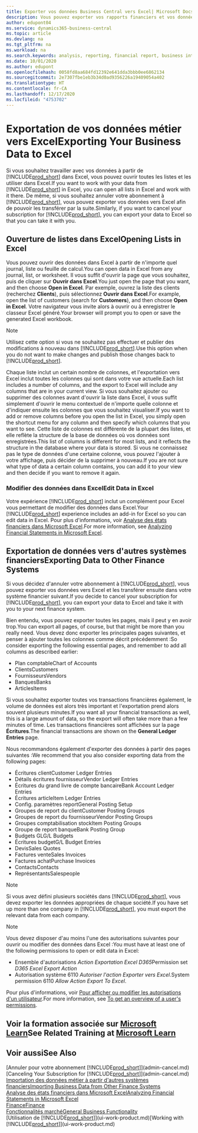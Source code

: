 ```yaml
---
title: Exporter vos données Business Central vers Excel| Microsoft Docs
description: Vous pouvez exporter vos rapports financiers et vos données de veille économique de Business Central vers Excel, ou ouvrir vos données dans Excel.
author: edupont04
ms.service: dynamics365-business-central
ms.topic: article
ms.devlang: na
ms.tgt_pltfrm: na
ms.workload: na
ms.search.keywords: analysis, reporting, financial report, business intelligence, BI, Excel
ms.date: 10/01/2020
ms.author: edupont
ms.openlocfilehash: 0058fd8aa684fd12392e641dda3bbb0ee6862134
ms.sourcegitcommit: 2e7307fbe1eb3b34d0ad9356226a19409054a402
ms.translationtype: HT
ms.contentlocale: fr-CA
ms.lasthandoff: 12/17/2020
ms.locfileid: "4753702"
---
```

# <a name="exporting-your-business-data-to-excel"></a><span data-ttu-id="6e82d-103">Exportation de vos données métier vers Excel</span><span class="sxs-lookup"><span data-stu-id="6e82d-103">Exporting Your Business Data to Excel</span></span>
<span data-ttu-id="6e82d-104">Si vous souhaitez travailler avec vos données à partir de [!INCLUDE[prod_short](includes/prod_short.md)] dans Excel, vous pouvez ouvrir toutes les listes et les utiliser dans Excel.</span><span class="sxs-lookup"><span data-stu-id="6e82d-104">If you want to work with your data from [!INCLUDE[prod_short](includes/prod_short.md)] in Excel, you can open all lists in Excel and work with it there.</span></span> <span data-ttu-id="6e82d-105">De même, si vous souhaitez annuler votre abonnement à [!INCLUDE[prod_short](includes/prod_short.md)], vous pouvez exporter vos données vers Excel afin de pouvoir les transférer par la suite.</span><span class="sxs-lookup"><span data-stu-id="6e82d-105">Similarly, if you want to cancel your subscription for [!INCLUDE[prod_short](includes/prod_short.md)], you can export your data to Excel so that you can take it with you.</span></span>

## <a name="opening-lists-in-excel"></a><span data-ttu-id="6e82d-106">Ouverture de listes dans Excel</span><span class="sxs-lookup"><span data-stu-id="6e82d-106">Opening Lists in Excel</span></span>
<span data-ttu-id="6e82d-107">Vous pouvez ouvrir des données dans Excel à partir de n'importe quel journal, liste ou feuille de calcul.</span><span class="sxs-lookup"><span data-stu-id="6e82d-107">You can open data in Excel from any journal, list, or worksheet.</span></span> <span data-ttu-id="6e82d-108">Il vous suffit d'ouvrir la page que vous souhaitez, puis de cliquer sur **Ouvrir dans Excel**.</span><span class="sxs-lookup"><span data-stu-id="6e82d-108">You just open the page that you want, and then choose **Open in Excel**.</span></span> <span data-ttu-id="6e82d-109">Par exemple, ouvrez la liste des clients (recherchez **Clients**), puis sélectionnez **Ouvrir dans Excel**.</span><span class="sxs-lookup"><span data-stu-id="6e82d-109">For example, open the list of customers (search for **Customers**), and then choose **Open in Excel**.</span></span> <span data-ttu-id="6e82d-110">Votre navigateur vous invite alors à ouvrir ou à enregistrer le classeur Excel généré.</span><span class="sxs-lookup"><span data-stu-id="6e82d-110">Your browser will prompt you to open or save the generated Excel workbook.</span></span>  

> [!NOTE]
> <span data-ttu-id="6e82d-111">Utilisez cette option si vous ne souhaitez pas effectuer et publier des modifications à nouveau dans [!INCLUDE[prod_short](includes/prod_short.md)].</span><span class="sxs-lookup"><span data-stu-id="6e82d-111">Use this option when you do not want to make changes and publish those changes back to [!INCLUDE[prod_short](includes/prod_short.md)].</span></span>  

<span data-ttu-id="6e82d-112">Chaque liste inclut un certain nombre de colonnes, et l'exportation vers Excel inclut toutes les colonnes qui sont dans votre vue actuelle.</span><span class="sxs-lookup"><span data-stu-id="6e82d-112">Each list includes a number of columns, and the export to Excel will include any columns that are in your current view.</span></span> <span data-ttu-id="6e82d-113">Si vous souhaitez ajouter ou supprimer des colonnes avant d'ouvrir la liste dans Excel, il vous suffit simplement d'ouvrir le menu contextuel de n'importe quelle colonne et d'indiquer ensuite les colonnes que vous souhaitez visualiser.</span><span class="sxs-lookup"><span data-stu-id="6e82d-113">If you want to add or remove columns before you open the list in Excel, you simply open the shortcut menu for any column and then specify which columns that you want to see.</span></span> <span data-ttu-id="6e82d-114">Cette liste de colonnes est différente de la plupart des listes, et elle reflète la structure de la base de données où vos données sont enregistrées.</span><span class="sxs-lookup"><span data-stu-id="6e82d-114">This list of columns is different for most lists, and it reflects the structure in the database where your data is stored.</span></span> <span data-ttu-id="6e82d-115">Si vous ne connaissez pas le type de données d'une certaine colonne, vous pouvez l'ajouter à votre affichage, puis décider de la supprimer à nouveau.</span><span class="sxs-lookup"><span data-stu-id="6e82d-115">If you are not sure what type of data a certain column contains, you can add it to your view and then decide if you want to remove it again.</span></span>  

### <a name="edit-data-in-excel"></a><span data-ttu-id="6e82d-116">Modifier des données dans Excel</span><span class="sxs-lookup"><span data-stu-id="6e82d-116">Edit Data in Excel</span></span>
<span data-ttu-id="6e82d-117">Votre expérience [!INCLUDE[prod_short](includes/prod_short.md)] inclut un complément pour Excel vous permettant de modifier des données dans Excel.</span><span class="sxs-lookup"><span data-stu-id="6e82d-117">Your [!INCLUDE[prod_short](includes/prod_short.md)] experience includes an add-in for Excel so you can edit data in Excel.</span></span> <span data-ttu-id="6e82d-118">Pour plus d'informations, voir [Analyse des états financiers dans Microsoft Excel](finance-analyze-excel.md).</span><span class="sxs-lookup"><span data-stu-id="6e82d-118">For more information, see [Analyzing Financial Statements in Microsoft Excel](finance-analyze-excel.md).</span></span>  

## <a name="exporting-data-to-other-finance-systems"></a><span data-ttu-id="6e82d-119">Exportation de données vers d'autres systèmes financiers</span><span class="sxs-lookup"><span data-stu-id="6e82d-119">Exporting Data to Other Finance Systems</span></span>
<span data-ttu-id="6e82d-120">Si vous décidez d'annuler votre abonnement à [!INCLUDE[prod_short](includes/prod_short.md)], vous pouvez exporter vos données vers Excel et les transférer ensuite dans votre système financier suivant.</span><span class="sxs-lookup"><span data-stu-id="6e82d-120">If you decide to cancel your subscription for [!INCLUDE[prod_short](includes/prod_short.md)], you can export your data to Excel and take it with you to your next finance system.</span></span>  

<span data-ttu-id="6e82d-121">Bien entendu, vous pouvez exporter toutes les pages, mais il peut y en avoir trop.</span><span class="sxs-lookup"><span data-stu-id="6e82d-121">You can export all pages, of course, but that might be more than you really need.</span></span> <span data-ttu-id="6e82d-122">Vous devez donc exporter les principales pages suivantes, et penser à ajouter toutes les colonnes comme décrit précédemment :</span><span class="sxs-lookup"><span data-stu-id="6e82d-122">So consider exporting the following essential pages, and remember to add all columns as described earlier:</span></span>  

* <span data-ttu-id="6e82d-123">Plan comptable</span><span class="sxs-lookup"><span data-stu-id="6e82d-123">Chart of Accounts</span></span>  
* <span data-ttu-id="6e82d-124">Clients</span><span class="sxs-lookup"><span data-stu-id="6e82d-124">Customers</span></span>  
* <span data-ttu-id="6e82d-125">Fournisseurs</span><span class="sxs-lookup"><span data-stu-id="6e82d-125">Vendors</span></span>  
* <span data-ttu-id="6e82d-126">Banques</span><span class="sxs-lookup"><span data-stu-id="6e82d-126">Banks</span></span>  
* <span data-ttu-id="6e82d-127">Articles</span><span class="sxs-lookup"><span data-stu-id="6e82d-127">Items</span></span>  

<span data-ttu-id="6e82d-128">Si vous souhaitez exporter toutes vos transactions financières également, le volume de données est alors très important et l'exportation prend alors souvent plusieurs minutes.</span><span class="sxs-lookup"><span data-stu-id="6e82d-128">If you want all your financial transactions as well, this is a large amount of data, so the export will often take more than a few minutes of time.</span></span> <span data-ttu-id="6e82d-129">Les transactions financières sont affichées sur la page **Écritures**.</span><span class="sxs-lookup"><span data-stu-id="6e82d-129">The financial transactions are shown on the **General Ledger Entries** page.</span></span>  

<span data-ttu-id="6e82d-130">Nous recommandons également d'exporter des données à partir des pages suivantes :</span><span class="sxs-lookup"><span data-stu-id="6e82d-130">We recommend that you also consider exporting data from the following pages:</span></span>  

* <span data-ttu-id="6e82d-131">Écritures client</span><span class="sxs-lookup"><span data-stu-id="6e82d-131">Customer Ledger Entries</span></span>  
* <span data-ttu-id="6e82d-132">Détails écritures fournisseur</span><span class="sxs-lookup"><span data-stu-id="6e82d-132">Vendor Ledger Entries</span></span>  
* <span data-ttu-id="6e82d-133">Écritures du grand livre de compte bancaire</span><span class="sxs-lookup"><span data-stu-id="6e82d-133">Bank Account Ledger Entries</span></span>  
* <span data-ttu-id="6e82d-134">Écritures article</span><span class="sxs-lookup"><span data-stu-id="6e82d-134">Item Ledger Entries</span></span>  
* <span data-ttu-id="6e82d-135">Config. paramètres report</span><span class="sxs-lookup"><span data-stu-id="6e82d-135">General Posting Setup</span></span>  
* <span data-ttu-id="6e82d-136">Groupes de report du client</span><span class="sxs-lookup"><span data-stu-id="6e82d-136">Customer Posting Groups</span></span>  
* <span data-ttu-id="6e82d-137">Groupes de report du fournisseur</span><span class="sxs-lookup"><span data-stu-id="6e82d-137">Vendor Posting Groups</span></span>  
* <span data-ttu-id="6e82d-138">Groupes comptabilisation stock</span><span class="sxs-lookup"><span data-stu-id="6e82d-138">Item Posting Groups</span></span>  
* <span data-ttu-id="6e82d-139">Groupe de report banque</span><span class="sxs-lookup"><span data-stu-id="6e82d-139">Bank Posting Group</span></span>  
* <span data-ttu-id="6e82d-140">Budgets GL</span><span class="sxs-lookup"><span data-stu-id="6e82d-140">G/L Budgets</span></span>  
* <span data-ttu-id="6e82d-141">Écritures budget</span><span class="sxs-lookup"><span data-stu-id="6e82d-141">G/L Budget Entries</span></span>  
* <span data-ttu-id="6e82d-142">Devis</span><span class="sxs-lookup"><span data-stu-id="6e82d-142">Sales Quotes</span></span>  
* <span data-ttu-id="6e82d-143">Factures vente</span><span class="sxs-lookup"><span data-stu-id="6e82d-143">Sales Invoices</span></span>  
* <span data-ttu-id="6e82d-144">Factures achat</span><span class="sxs-lookup"><span data-stu-id="6e82d-144">Purchase Invoices</span></span>  
* <span data-ttu-id="6e82d-145">Contacts</span><span class="sxs-lookup"><span data-stu-id="6e82d-145">Contacts</span></span>  
* <span data-ttu-id="6e82d-146">Représentants</span><span class="sxs-lookup"><span data-stu-id="6e82d-146">Salespeople</span></span>  

> [!NOTE]  
> <span data-ttu-id="6e82d-147">Si vous avez défini plusieurs sociétés dans [!INCLUDE[prod_short](includes/prod_short.md)], vous devez exporter les données appropriées de chaque société.</span><span class="sxs-lookup"><span data-stu-id="6e82d-147">If you have set up more than one company in [!INCLUDE[prod_short](includes/prod_short.md)], you must export the relevant data from each company.</span></span>

> [!NOTE]
> <span data-ttu-id="6e82d-148">Vous devez disposer d'au moins l'une des autorisations suivantes pour ouvrir ou modifier des données dans Excel :</span><span class="sxs-lookup"><span data-stu-id="6e82d-148">You must have at least one of the following permissions to open or edit data in Excel:</span></span>
>    - <span data-ttu-id="6e82d-149">Ensemble d'autorisations *Action Exportation Excel D365*</span><span class="sxs-lookup"><span data-stu-id="6e82d-149">Permission set *D365 Excel Export Action*</span></span>  
>    - <span data-ttu-id="6e82d-150">Autorisation système 6110 *Autoriser l'action Exporter vers Excel*.</span><span class="sxs-lookup"><span data-stu-id="6e82d-150">System permission 6110 *Allow Action Export To Excel*.</span></span>  

<span data-ttu-id="6e82d-151">Pour plus d'informations, voir [Pour afficher ou modifier les autorisations d'un utilisateur](ui-define-granular-permissions.md#to-get-an-overview-of-a-users-permissions).</span><span class="sxs-lookup"><span data-stu-id="6e82d-151">For more information, see [To get an overview of a user's permissions](ui-define-granular-permissions.md#to-get-an-overview-of-a-users-permissions).</span></span>

## <a name="see-related-training-at-microsoft-learn"></a><span data-ttu-id="6e82d-152">Voir la formation associée sur [Microsoft Learn](/learn/modules/configure-powerbi-excel-dynamics-365-business-central/index)</span><span class="sxs-lookup"><span data-stu-id="6e82d-152">See Related Training at [Microsoft Learn](/learn/modules/configure-powerbi-excel-dynamics-365-business-central/index)</span></span>

## <a name="see-also"></a><span data-ttu-id="6e82d-153">Voir aussi</span><span class="sxs-lookup"><span data-stu-id="6e82d-153">See Also</span></span>
<span data-ttu-id="6e82d-154">[Annuler pour votre abonnement [!INCLUDE[prod_short](includes/prod_short.md)]](admin-cancel.md)</span><span class="sxs-lookup"><span data-stu-id="6e82d-154">[Canceling Your Subscription for [!INCLUDE[prod_short](includes/prod_short.md)]](admin-cancel.md)</span></span>  
[<span data-ttu-id="6e82d-155">Importation des données métier à partir d'autres systèmes financiers</span><span class="sxs-lookup"><span data-stu-id="6e82d-155">Importing Business Data from Other Finance Systems</span></span>](across-import-data-configuration-packages.md)  
[<span data-ttu-id="6e82d-156">Analyse des états financiers dans Microsoft Excel</span><span class="sxs-lookup"><span data-stu-id="6e82d-156">Analyzing Financial Statements in Microsoft Excel</span></span>](finance-analyze-excel.md)  
[<span data-ttu-id="6e82d-157">Finance</span><span class="sxs-lookup"><span data-stu-id="6e82d-157">Finance</span></span>](finance.md)  
[<span data-ttu-id="6e82d-158">Fonctionnalités marché</span><span class="sxs-lookup"><span data-stu-id="6e82d-158">General Business Functionality</span></span>](ui-across-business-areas.md)  
<span data-ttu-id="6e82d-159">[Utilisation de [!INCLUDE[prod_short](includes/prod_short.md)]](ui-work-product.md)</span><span class="sxs-lookup"><span data-stu-id="6e82d-159">[Working with [!INCLUDE[prod_short](includes/prod_short.md)]](ui-work-product.md)</span></span>  
